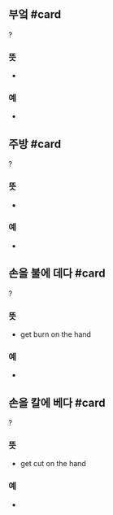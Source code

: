 ## 부엌 #card
?
### 뜻
-
### 예
-

## 주방 #card
?
### 뜻
-
### 예
-

## 손을 불에 데다 #card
?
### 뜻
- get burn on the hand
### 예
-

## 손을 칼에 베다 #card
?
### 뜻
- get cut on the hand
### 예
-
